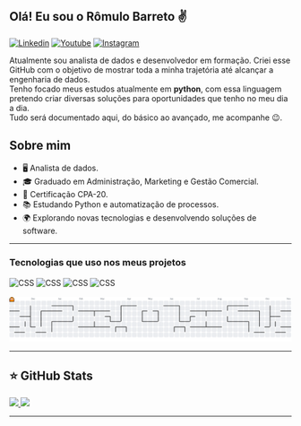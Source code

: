 ## Olá! Eu sou o Rômulo Barreto ✌️
[![Linkedin](https://img.shields.io/badge/LinkedIn-0077B5?style=for-the-badge&logo=linkedin&logoColor=white)](https://www.linkedin.com/in/romulobasilva/)
[![Youtube](https://img.shields.io/badge/YouTube-FF0000?style=for-the-badge&logo=youtube&logoColor=white)](https://www.youtube.com/@Romulobah)
[![Instagram](https://img.shields.io/badge/Instagram-E4405F?style=for-the-badge&logo=instagram&logoColor=white)](https://www.instagram.com/romulo_ba/)

<p align="left">
    Atualmente sou analista de dados e desenvolvedor em formação. Criei esse GitHub com o objetivo de mostrar toda a minha trajetória até alcançar a engenharia de dados. <br>
    Tenho focado meus estudos atualmente em <strong>python</strong>, com essa linguagem pretendo criar diversas soluções para oportunidades que tenho no meu dia a dia. <br>
    Tudo será documentado aqui, do básico ao avançado, me acompanhe 😉.
</p>

## Sobre mim

- 🖥️ Analista de dados.
- 🎓 Graduado em Administração, Marketing e Gestão Comercial.
- 🏦 Certificação CPA-20.
- 📚 Estudando Python e automatização de processos.
- 🌍 Explorando novas tecnologias e desenvolvendo soluções de software.

<hr>

### Tecnologias que uso nos meus projetos

<div style="display: inline_block">
    <img align="center" alt="CSS" src="https://img.shields.io/badge/Python-14354C?style=for-the-badge&logo=python&logoColor=white"/>
    <img align="center" alt="CSS" src="https://img.shields.io/badge/Django-092E20?style=for-the-badge&logo=django&logoColor=white"/>
    <img align="center" alt="CSS" src="https://img.shields.io/badge/MySQL-005C84?style=for-the-badge&logo=mysql&logoColor=white"/>
    <img align="center" alt="CSS" src="https://img.shields.io/badge/SQLite-07405E?style=for-the-badge&logo=sqlite&logoColor=white"/>
</div><br/>

<picture>
  <source media="(prefers-color-scheme: dark)" srcset="https://raw.githubusercontent.com/romulobarreto/romulobarreto/output/pacman-contribution-graph-dark.svg">
  <source media="(prefers-color-scheme: light)" srcset="https://raw.githubusercontent.com/romulobarreto/romulobarreto/output/pacman-contribution-graph.svg">
  <img alt="pacman contribution graph" src="https://raw.githubusercontent.com/romulobarreto/romulobarreto/output/pacman-contribution-graph.svg">
</picture>

<hr/>

## ⭐️ GitHub Stats  

<a href="https://github.com/romulobarreto">
  <img height="180em" src="https://github-readme-stats.vercel.app/api?username=romulobarreto&show_icons=true&theme=radical&include_all_commits=true&count_private=true"/>
  <img height="180em" src="https://github-readme-stats.vercel.app/api/top-langs/?username=romulobarreto&layout=compact&langs_count=6&theme=radical"/>


<hr/>
